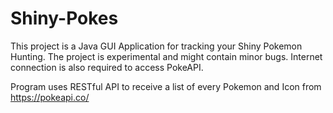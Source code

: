# Shiny-Pokes
This project is a Java GUI Application for tracking your Shiny Pokemon Hunting. 
The project is experimental and might contain minor bugs. Internet connection is also required to access PokeAPI.

Program uses RESTful API to receive a list of every Pokemon and Icon from https://pokeapi.co/

